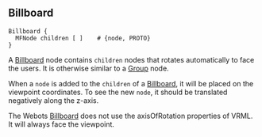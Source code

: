 ## Billboard

```
Billboard {
  MFNode children [ ]    # {node, PROTO}
}
```

A [Billboard](#billboard) node contains `children` nodes that rotates automatically to face the users.
It is otherwise similar to a [Group](group.md) node.

When a `node` is added to the `children` of a [Billboard](#billboard), it will be placed on the viewpoint coordinates.
To see the new `node`, it should be translated negatively along the z-axis.

The Webots [Billboard](#billboard) does not use the axisOfRotation properties of VRML. It will always face the viewpoint.
